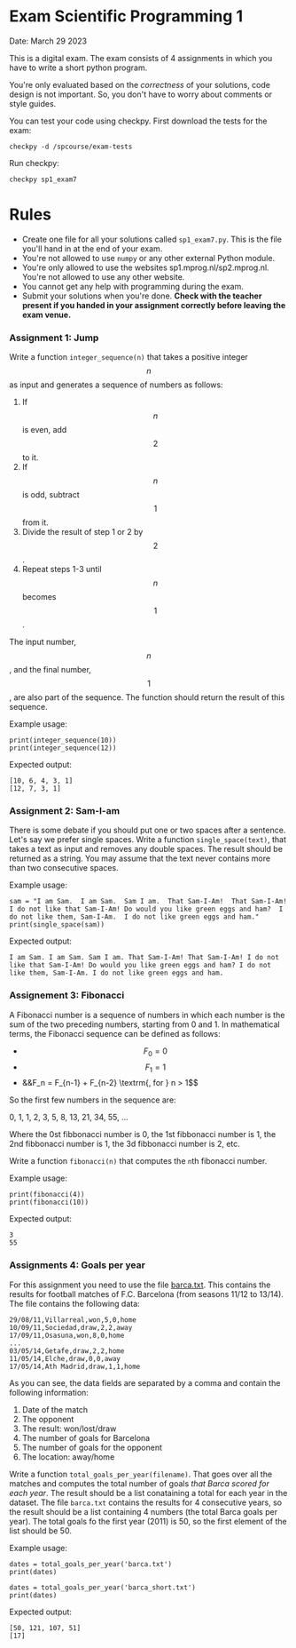 # Exam Scientific Programming 1

Date: March 29 2023

This is a digital exam. The exam consists of 4 assignments in which you have to write a short python program.

You're only evaluated based on the _correctness_ of your solutions, code design is not important. So, you don't have to worry about comments or style guides.

You can test your code using checkpy. First download the tests for the exam:

    checkpy -d /spcourse/exam-tests

Run checkpy:

    checkpy sp1_exam7

# Rules

- Create one file for all your solutions called `sp1_exam7.py`. This is the file you'll hand in at the end of your exam.
- You're not allowed to use `numpy` or any other external Python module.
- You're only allowed to use the websites sp1.mprog.nl/sp2.mprog.nl. You're not allowed to use any other website.
- You cannot get any help with programming during the exam.
- Submit your solutions when you're done. **Check with the teacher present if you handed in your assignment correctly before leaving the exam venue.**

### Assignment 1: Jump

Write a function `integer_sequence(n)` that takes a positive integer $$n$$ as input and generates a sequence of numbers as follows:

1. If $$n$$ is even, add $$2$$ to it.
2. If $$n$$ is odd, subtract $$1$$ from it.
3. Divide the result of step 1 or 2 by $$2$$.
4. Repeat steps 1-3 until $$n$$ becomes $$1$$.

The input number, $$n$$, and the final number, $$1$$, are also part of the sequence. The function should return the result of this sequence.

Example usage:

    print(integer_sequence(10))
    print(integer_sequence(12))

Expected output:

    [10, 6, 4, 3, 1]
    [12, 7, 3, 1]

### Assignment 2: Sam-I-am

There is some debate if you should put one or two spaces after a sentence. Let's say we prefer single spaces. Write a function `single_space(text)`, that takes a text as input and removes any double spaces. The result should be returned as a string. You may assume that the text never contains more than two consecutive spaces.

Example usage:

    sam = "I am Sam.  I am Sam.  Sam I am.  That Sam-I-Am!  That Sam-I-Am!  I do not like that Sam-I-Am! Do would you like green eggs and ham?  I do not like them, Sam-I-Am.  I do not like green eggs and ham."
    print(single_space(sam))

Expected output:

    I am Sam. I am Sam. Sam I am. That Sam-I-Am! That Sam-I-Am! I do not like that Sam-I-Am! Do would you like green eggs and ham? I do not like them, Sam-I-Am. I do not like green eggs and ham.

### Assignement 3: Fibonacci

A Fibonacci number is a sequence of numbers in which each number is the sum of the two preceding numbers, starting from 0 and 1. In mathematical terms, the Fibonacci sequence can be defined as follows:

* $$F_0 = 0$$
* $$F_1 = 1$$
* &&F_n = F_{n-1} + F_{n-2} \textrm{, for } n > 1$$

So the first few numbers in the sequence are:

0, 1, 1, 2, 3, 5, 8, 13, 21, 34, 55, ...

Where the 0st fibbonacci number is 0, the 1st fibbonacci number is 1, the 2nd fibbonacci number is 1, the 3d fibbonacci number is 2, etc.

Write a function `fibonacci(n)` that computes the `n`th fibonacci number.

Example usage:

    print(fibonacci(4))
    print(fibonacci(10))

Expected output:

    3
    55

### Assignments 4: Goals per year

For this assignment you need to use the file [barca.txt](barca.txt). This contains the results for football matches of F.C. Barcelona (from seasons 11/12 to 13/14). The file contains the following data:

    29/08/11,Villarreal,won,5,0,home
    10/09/11,Sociedad,draw,2,2,away
    17/09/11,Osasuna,won,8,0,home
    ...
    03/05/14,Getafe,draw,2,2,home
    11/05/14,Elche,draw,0,0,away
    17/05/14,Ath Madrid,draw,1,1,home

As you can see, the data fields are separated by a comma and contain the following information:

1. Date of the match
2. The opponent
3. The result: won/lost/draw
4. The number of goals for Barcelona
5. The number of goals for the opponent
6. The location: away/home

Write a function `total_goals_per_year(filename)`. That goes over all the matches and computes the total number of goals _that Barca scored_ _for each year_. The result should be a list conataining a total for each year in the dataset. The file `barca.txt` contains the results for 4 consecutive years, so the result should be a list containing 4 numbers (the total Barca goals per year). The total goals fo the first year (2011) is 50, so the first element of the list should be 50.

Example usage:

    dates = total_goals_per_year('barca.txt')
    print(dates)

    dates = total_goals_per_year('barca_short.txt')
    print(dates)

Expected output:

    [50, 121, 107, 51]
    [17]

